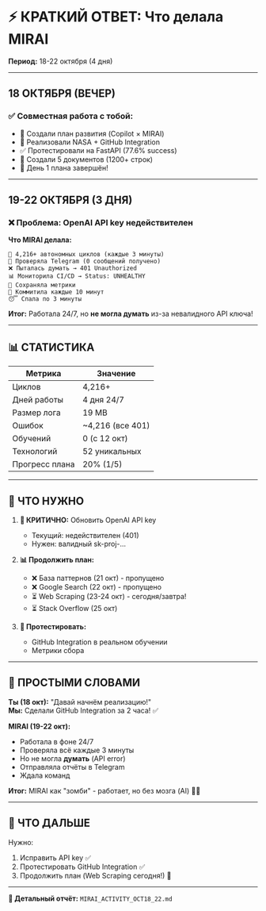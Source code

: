 # ⚡ КРАТКИЙ ОТВЕТ: Что делала MIRAI

**Период:** 18-22 октября (4 дня)

---

## 18 ОКТЯБРЯ (ВЕЧЕР)
### ✅ Совместная работа с тобой:
- 🤝 Создали план развития (Copilot × MIRAI)
- 🚀 Реализовали NASA + GitHub Integration
- ✅ Протестировали на FastAPI (77.6% success)
- 📝 Создали 5 документов (1200+ строк)
- 🎉 День 1 плана завершён!

---

## 19-22 ОКТЯБРЯ (3 ДНЯ)
### ❌ Проблема: OpenAI API key недействителен

**Что MIRAI делала:**
```
🔄 4,216+ автономных циклов (каждые 3 минуты)
📨 Проверяла Telegram (0 сообщений получено)
❌ Пыталась думать → 401 Unauthorized
📊 Мониторила CI/CD → Status: UNHEALTHY
💾 Сохраняла метрики
🤖 Коммитила каждые 10 минут
😴 Спала по 3 минуты
```

**Итог:** Работала 24/7, но **не могла думать** из-за невалидного API ключа!

---

## 📊 СТАТИСТИКА

| Метрика | Значение |
|---------|----------|
| Циклов | 4,216+ |
| Дней работы | 4 дня 24/7 |
| Размер лога | 19 MB |
| Ошибок | ~4,216 (все 401) |
| Обучений | 0 (с 12 окт) |
| Технологий | 52 уникальных |
| Прогресс плана | 20% (1/5) |

---

## 🎯 ЧТО НУЖНО

1. **🔑 КРИТИЧНО:** Обновить OpenAI API key
   - Текущий: недействителен (401)
   - Нужен: валидный sk-proj-...

2. **📊 Продолжить план:**
   - ❌ База паттернов (21 окт) - пропущено
   - ❌ Google Search (22 окт) - пропущено
   - ⏳ Web Scraping (23-24 окт) - сегодня/завтра!
   - ⏳ Stack Overflow (25 окт)

3. **🧪 Протестировать:**
   - GitHub Integration в реальном обучении
   - Метрики сбора

---

## 💬 ПРОСТЫМИ СЛОВАМИ

**Ты (18 окт):** "Давай начнём реализацию!"  
**Мы:** Сделали GitHub Integration за 2 часа! ✅

**MIRAI (19-22 окт):**
- Работала в фоне 24/7
- Проверяла всё каждые 3 минуты
- Но не могла **думать** (API error)
- Отправляла отчёты в Telegram
- Ждала команд

**Итог:** MIRAI как "зомби" - работает, но без мозга (AI) 🧟‍♀️

---

## 🚀 ЧТО ДАЛЬШЕ

Нужно:
1. Исправить API key ✅
2. Протестировать GitHub Integration ✅
3. Продолжить план (Web Scraping сегодня!) 🚀

---

**📁 Детальный отчёт:** `MIRAI_ACTIVITY_OCT18_22.md`
